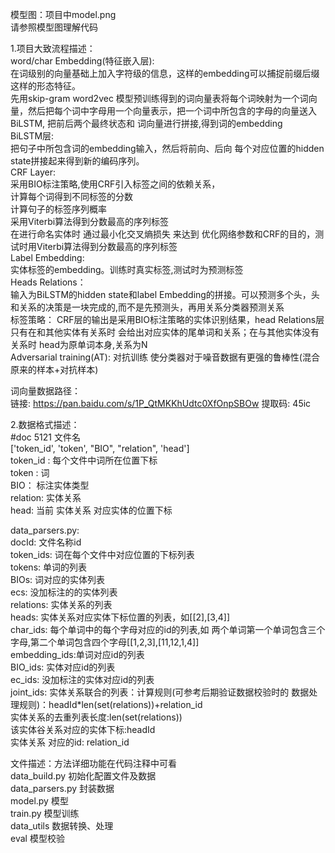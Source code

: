 模型图：项目中model.png  
请参照模型图理解代码  

1.项目大致流程描述：  
word/char Embedding(特征嵌入层):  
在词级别的向量基础上加入字符级的信息，这样的embedding可以捕捉前缀后缀这样的形态特征。  
先用skip-gram word2vec 模型预训练得到的词向量表将每个词映射为一个词向量，然后把每个词中字母用一个向量表示，把一个词中所包含的字母的向量送入 BiLSTM,
把前后两个最终状态和 词向量进行拼接,得到词的embedding  
BiLSTM层:  
把句子中所包含词的embedding输入，然后将前向、后向 每个对应位置的hidden state拼接起来得到新的编码序列。  
CRF Layer:    
采用BIO标注策略,使用CRF引入标签之间的依赖关系，  
计算每个词得到不同标签的分数  
计算句子的标签序列概率  
采用Viterbi算法得到分数最高的序列标签  
在进行命名实体时 通过最小化交叉熵损失 来达到 优化网络参数和CRF的目的，测试时用Viterbi算法得到分数最高的序列标签  
Label Embedding:  
实体标签的embedding。训练时真实标签,测试时为预测标签  
Heads Relations：    
输入为BiLSTM的hidden state和label Embedding的拼接。可以预测多个头，头和关系的决策是一块完成的,而不是先预测头，再用关系分类器预测关系  
标签策略： CRF层的输出是采用BIO标注策略的实体识别结果，head Relations层只有在和其他实体有关系时  会给出对应实体的尾单词和关系；在与其他实体没有关系时 head为原单词本身,关系为N  
Adversarial training(AT):  对抗训练 使分类器对于噪音数据有更强的鲁棒性(混合原来的样本+对抗样本)  


词向量数据路径：  
链接: https://pan.baidu.com/s/1P_QtMKKhUdtc0XfOnpSBOw 提取码: 45ic 

2.数据格式描述：  
#doc 5121  文件名  
['token_id', 'token', "BIO", "relation", 'head']  
token_id : 每个文件中词所在位置下标  
token :    词  
BIO：      标注实体类型  
relation:  实体关系  
head:      当前 实体关系 对应实体的位置下标  

data_parsers.py:  
docId:        文件名称id  
token_ids:    词在每个文件中对应位置的下标列表  
tokens:       单词的列表  
BIOs:         词对应的实体列表  
ecs:          没加标注的的实体列表  
relations:    实体关系的列表  
heads:        实体关系对应实体下标位置的列表，如[[2],[3,4]]  
char_ids:     每个单词中的每个字母对应的id的列表,如 两个单词第一个单词包含三个字母,第二个单词包含四个字母[[1,2,3],[11,12,1,4]]  
embedding_ids:单词对应id的列表  
BIO_ids:      实体对应id的列表  
ec_ids:       没加标注的实体对应id的列表  
joint_ids:    实体关系联合的列表：计算规则(可参考后期验证数据校验时的 数据处理规则)：headId*len(set(relations))+relation_id  
实体关系的去重列表长度:len(set(relations))  
该实体谷关系对应的实体下标:headId  
实体关系 对应的id: relation_id  



文件描述：方法详细功能在代码注释中可看  
data_build.py    初始化配置文件及数据  
data_parsers.py  封装数据  
model.py         模型  
train.py         模型训练  
data_utils       数据转换、处理  
eval             模型校验  
